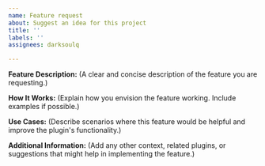 ```yaml
---
name: Feature request
about: Suggest an idea for this project
title: ''
labels: ''
assignees: darksoulq

---
```


**Feature Description:**
(A clear and concise description of the feature you are requesting.)

**How It Works:**
(Explain how you envision the feature working. Include examples if possible.)

**Use Cases:**
(Describe scenarios where this feature would be helpful and improve the plugin's functionality.)

**Additional Information:**
(Add any other context, related plugins, or suggestions that might help in implementing the feature.)
